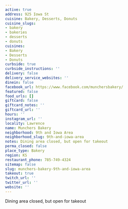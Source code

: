 ```yaml
---
active: true
address: 925 Iowa St
cuisine: Bakery, Desserts, Donuts
cuisine_slugs:
- bakery
- bakeries
- desserts
- donuts
cuisines:
- Bakery
- Desserts
- Donuts
curbside: true
curbside_instructions: ''
delivery: false
delivery_service_websites: ''
dinein: false
facebook_url: https://www.facebook.com/munchersbakery/
featured: false
food_urls: []
giftcard: false
giftcard_notes: ''
giftcard_url: ''
hours: ''
instagram_url: ''
locality: Lawrence
name: Munchers Bakery
neighborhood: 9th and Iowa Area
neighborhood_slug: 9th-and-iowa-area
notes: Dining area closed, but open for takeout
perma_closed: false
place_type: Bakery
region: KS
restaurant_phone: 785-749-4324
sitemap: false
slug: munchers-bakery-9th-and-iowa-area
takeout: true
twitch_url: ''
twitter_url: ''
website: ''
---
```


Dining area closed, but open for takeout